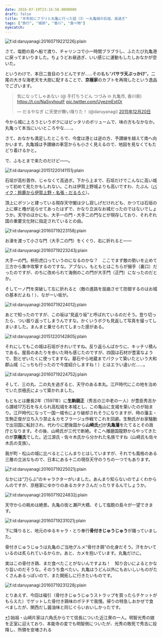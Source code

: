 ```yaml
---
date: 2016-07-19T23:16:58.0000000
draft: false
title: "半年前にフラリと丸亀に行った話（3）～丸亀城の石垣、高過ぎ"
tags: ["旅行", "城郭", "香川", "食べ物"]
eyecatch: 
---
```

<p><span itemscope itemtype="http://schema.org/Photograph"><img src="20160719221226.jpg" alt="f:id:daruyanagi:20160719221226j:plain" title="f:id:daruyanagi:20160719221226j:plain" class="hatena-fotolife" itemprop="image"></span></p><p>さて、塩飽の島へ船で渡り、チャリンコで小一時間ブラブラし、ふたたび丸亀港に戻ってまいりました。ちょうどお昼過ぎ、いい感じに運動もしたしおなかが空いた。</p><p>というわけで、本日二食目のうどんですが……その名も“<b>バサラ天ぶっかけ</b>”。二尾の大きな海老天を大胆に配することで、<b>京極家</b>のカブトを再現したという逸品でございます。</p><p><blockquote class="twitter-tweet" data-lang="ja"><p lang="ja" dir="ltr">気になってしゃあない (@ 手打ちうどん つづみ in 丸亀市, 香川県) <a href="https://t.co/NaSyvhoutF">https://t.co/NaSyvhoutF</a> <a href="https://t.co/UyezmExtOr">pic.twitter.com/UyezmExtOr</a></p>&mdash; だるやなぎ に天使が舞い降りた！ (@daruyanagi) <a href="https://twitter.com/daruyanagi/status/678432530517872640?ref_src=twsrc%5Etfw">2015年12月20日</a></blockquote><script async src="https://platform.twitter.com/widgets.js" charset="utf-8"></script></p><p>今から城に上ろうというボクにはピッタリのボリュームで、味の方もなかなか。丸亀って本当にいいところやな……。</p><p>さて、おなかも満足したところで、今度は港とは逆の方、予讃線を越えて南へ向かいます。丸亀城は予讃線の車窓からも小さく見えるので、地図を見なくてもたどり着けるかと。</p><p>で、ふもとまで来たのだけど――。</p><p><span itemscope itemtype="http://schema.org/Photograph"><img src="20151220141151.jpg" alt="f:id:daruyanagi:20151220141151j:plain" title="f:id:daruyanagi:20151220141151j:plain" class="hatena-fotolife" itemprop="image"></span></p><p>石垣が高杉晋作、じゃなくて高過ぎ。下から上まで、石垣だけでこんなに高い城って初めて見たかもしれない。これは伊賀上野城よりも高いですわ、たぶん（<a href="https://blog.daruyanagi.jp/entry/2015/04/10/031139">&#x30D0;&#x30A4;&#x30AF;&#xFF1A;&#x9234;&#x9E7F;&#x304B;&#x3089;&#x4F0A;&#x8CC0;&#x4E0A;&#x91CE;&#x30FB;&#x540D;&#x5F35; - &#x3060;&#x308B;&#x308D;&#x3050;</a>）。</p><p>頂上にポツンと建っている現存天守閣は少し寂しげだけれども、かつては石垣の上に塀と櫓が巡らせてあったはずで、かなり立派なお城だったのではないでしょうか。天守のほかにも、大手一の門・大手二の門などが現存しており、それぞれ国の重要文化財に指定されているとの由。</p><p><span itemscope itemtype="http://schema.org/Photograph"><img src="20160719223158.jpg" alt="f:id:daruyanagi:20160719223158j:plain" title="f:id:daruyanagi:20160719223158j:plain" class="hatena-fotolife" itemprop="image"></span></p><p>お濠を渡って小さな門（大手二の門）をくぐり、右に折れると――</p><p><span itemscope itemtype="http://schema.org/Photograph"><img src="20160719223243.jpg" alt="f:id:daruyanagi:20160719223243j:plain" title="f:id:daruyanagi:20160719223243j:plain" class="hatena-fotolife" itemprop="image"></span></p><p>大手一の門。枡形虎口っていうのになるのかな？　ここでまず敵の勢いを止めて三方から集中攻撃するのですな。アブない。もともとはこちらが搦手（裏口）だったのですが、のちに改められて海側のこの門が大手門（正門）になったのだとか。</p><p>そして一ノ門を突破して左に折れると（敵の進路を屈曲させて防御するのはお城の基本だよね！）、ながーい坂が。</p><p><span itemscope itemtype="http://schema.org/Photograph"><img src="20160719224012.jpg" alt="f:id:daruyanagi:20160719224012j:plain" title="f:id:daruyanagi:20160719224012j:plain" class="hatena-fotolife" itemprop="image"></span></p><p>あとで知ったのですが、この坂は“見返り坂”と呼ばれているのだそう。登り切ったら、つい振り返ってしまうんですな。かくいうボクも見返して写真を撮ってしまいました。まんまと乗せられてしまった感がある。</p><p><span itemscope itemtype="http://schema.org/Photograph"><img src="20151220142805.jpg" alt="f:id:daruyanagi:20151220142805j:plain" title="f:id:daruyanagi:20151220142805j:plain" class="hatena-fotolife" itemprop="image"></span></p><p>それにしてもこの城は石垣がきれいですね。反り返らんばかりに、キッチリ積んである。屋島のあたりを歩いた時も感じたのですが、四国は石材が豊富なようで、割とぜいたくに使ってますな。墓石やら地蔵までパクッて築いたという大和郡山城（こっちも行ったので今度紹介しますね！）とはエラい違いだ……。</p><p><span itemscope itemtype="http://schema.org/Photograph"><img src="20160719224752.jpg" alt="f:id:daruyanagi:20160719224752j:plain" title="f:id:daruyanagi:20160719224752j:plain" class="hatena-fotolife" itemprop="image"></span></p><p>そして、三の丸、二の丸を過ぎると、天守のある本丸。江戸時代にこの地を治めていた京極氏によって築かれました。</p><p>もともとは慶長2年（1597年）に<b>生駒親正</b>（秀吉の三中老の一人）が豊臣秀吉から讃岐17万石を与えられ高松城を本城とし、この亀山に支城を築いたのが始まり。江戸時代になって一国一城令により破却されそうになりますが、時の藩主・生駒正俊が立ち入り禁止＆カモフラージュ作戦でこれを回避。生駒氏がお家騒動で出羽国に転封され、代わりに肥後国から<b>山崎氏</b><a href="#f-758acae0" name="fn-758acae0" title="始祖・山崎片家は六角氏からでて信長についた近江衆の一人。明智光秀の娘を正室に迎えており、本能寺の変でも明智側についたが、光秀の敗死で秀吉に投降し、所領を安堵される">*1</a>が<b>丸亀藩</b>をたてるとその政庁となります。その後、山崎氏が三代で断絶。そこへ播磨国龍野からやってきたのが<b>京極氏</b>でした。近江源氏・佐々木氏から分かれた名族ですね（山崎氏も佐々木氏の支族）。</p><p>我が町・松山の城に比べるとこじんまりとはしていますが、それでも風格のある三層の立派なもので、日本にある十二の現存天守のうちの一つでもあります。</p><p><span itemscope itemtype="http://schema.org/Photograph"><img src="20160719225021.jpg" alt="f:id:daruyanagi:20160719225021j:plain" title="f:id:daruyanagi:20160719225021j:plain" class="hatena-fotolife" itemprop="image"></span></p><p>なかには“刀らぶ”のキャラクターがいました。あんまり知らないのでよくわからんのですが、京極家にゆかりのあるカタナさんだったりするんでしょうか。</p><p><span itemscope itemtype="http://schema.org/Photograph"><img src="20160719224832.jpg" alt="f:id:daruyanagi:20160719224832j:plain" title="f:id:daruyanagi:20160719224832j:plain" class="hatena-fotolife" itemprop="image"></span></p><p>天守からの眺めは絶景。丸亀の街と瀬戸大橋、そして塩飽の島々が一望できます。</p><p><span itemscope itemtype="http://schema.org/Photograph"><img src="20160719231021.jpg" alt="f:id:daruyanagi:20160719231021j:plain" title="f:id:daruyanagi:20160719231021j:plain" class="hatena-fotolife" itemprop="image"></span></p><p>下に降りると、地元のゆるキャラ・とり奉行<b>骨付きじゅうじゅう</b>が踊っていました。</p><p>骨付きじゅうじゅうは丸亀のご当地グルメ“骨付き鶏”の化身だそう。汗をかいているのは炙られているからか。あと、カメを抱いています。丸亀だけに。</p><p>実はこの骨付き鶏、まだ食べたことがないんですよね！　知り合いによるとかなり旨いのだそうな。そのうち食べたい。丸亀はうどん以外にもおいしいものがたくさんあるっぽいので、また開拓しに行きたいものです。</p><p><span itemscope itemtype="http://schema.org/Photograph"><img src="20160719231228.jpg" alt="f:id:daruyanagi:20160719231228j:plain" title="f:id:daruyanagi:20160719231228j:plain" class="hatena-fotolife" itemprop="image"></span></p><p>とりあえず、今回は福引（骨付きじゅうじゅうストラップを買ったらチケットがもらえた）でゲットした骨付き鶏味のポテチで我慢。帰りの特急しおかぜで食べましたが、関西だし醤油味と同じぐらいおいしかったです。</p>
<div class="footnote">
<p class="footnote"><a href="#fn-758acae0" name="f-758acae0" class="footnote-number">*1</a><span class="footnote-delimiter">:</span><span class="footnote-text">始祖・山崎片家は六角氏からでて信長についた近江衆の一人。明智光秀の娘を正室に迎えており、本能寺の変でも明智側についたが、光秀の敗死で秀吉に投降し、所領を安堵される</span></p>
</div>